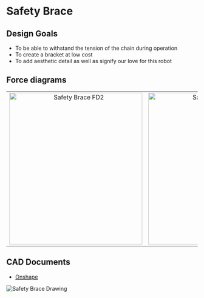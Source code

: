 # Safety Brace

## Design Goals
* To be able to withstand the tension of the chain during operation
* To create a bracket at low cost
* To add aesthetic detail as well as signify our love for this robot

## Force diagrams
| | |
| :--: | :--: |
<img width="350" height="400" alt="Safety Brace FD2" src="https://user-images.githubusercontent.com/49771001/69446986-64312d80-0d0a-11ea-9f77-441463fafe43.png"> | <img width="350" height="400" alt="Safety Brace FD1" src="https://user-images.githubusercontent.com/49771001/69446980-5f6c7980-0d0a-11ea-8d40-26e03156ee5d.png"> 
## CAD Documents
* [Onshape](https://cad.onshape.com/documents/6523397c12b1fe32c912b347/w/76bad9a677bbf1a6424c2140/e/f8c4142a4f75009b7d56d12f)

![Safety Brace Drawing](https://user-images.githubusercontent.com/49771001/69446645-b58ced00-0d09-11ea-97ba-6f224efd6b31.jpg)
